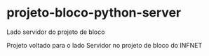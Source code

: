 # projeto-bloco-python-server
Lado servidor do projeto de bloco

Projeto voltado para o lado Servidor no projeto de bloco do INFNET
